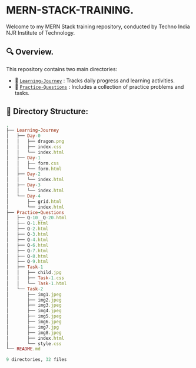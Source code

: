 # MERN-STACK-TRAINING. 

Welcome to my MERN Stack training repository, conducted by Techno India NJR Institute of Technology.

## 🔍 Overview. 

This repository contains two main directories: 

- 📂 [`Learning-Journey`](https://github.com/akash2061/MERN-STACK-TRAINING/tree/main/Learning-Journey) :  Tracks daily progress and learning activities.
- 📂 [`Practice-Questions`](https://github.com/akash2061/MERN-STACK-TRAINING/tree/main/Practice-Questions) :  Includes a collection of practice problems and tasks.

## 🌲 Directory Structure: 

```ruby
.
├── Learning-Journey
│   ├── Day-0
│   │   ├── dragon.png
│   │   ├── index.css
│   │   └── index.html
│   ├── Day-1
│   │   ├── form.css
│   │   └── form.html
│   ├── Day-2
│   │   └── index.html
│   ├── Day-3
│   │   └── index.html
│   └── Day-4
│       ├── grid.html
│       └── index.html
├── Practice-Questions
│   ├── Q-10__Q-20.html
│   ├── Q-1.html
│   ├── Q-2.html
│   ├── Q-3.html
│   ├── Q-4.html
│   ├── Q-6.html
│   ├── Q-7.html
│   ├── Q-8.html
│   ├── Q-9.html
│   ├── Task-1
│   │   ├── child.jpg
│   │   ├── Task-1.css
│   │   └── Task-1.html
│   └── Task-2
│       ├── img1.jpeg
│       ├── img2.jpeg
│       ├── img3.jpeg
│       ├── img4.jpeg
│       ├── img5.jpeg
│       ├── img6.jpeg
│       ├── img7.jpg
│       ├── img8.jpeg
│       ├── index.html
│       └── style.css
└── README.md

9 directories, 32 files
```
